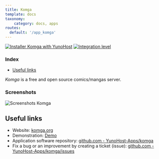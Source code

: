 ```yaml
---
title: Komga
template: docs
taxonomy:
    category: docs, apps
routes:
  default: '/app_komga'
---
```


[![Installer Komga with YunoHost](https://install-app.yunohost.org/install-with-yunohost.svg)](https://install-app.yunohost.org/?app=komga) [![Integration level](https://dash.yunohost.org/integration/komga.svg)](https://dash.yunohost.org/appci/app/komga)

### Index

- [Useful links](#useful-links)

*Komga* is a free and open source comics/mangas server.

### Screenshots

![Screenshots Komga](https://github.com/YunoHost-Apps/komga_ynh/blob/master/doc/screenshots/home.png)

## Useful links

+ Website: [komga.org](https://komga.org/)
+ Demonstration: [Demo](https://demo.komga.org)
+ Application software repository: [github.com - YunoHost-Apps/komga](https://github.com/YunoHost-Apps/komga_ynh)
+ Fix a bug or an improvement by creating a ticket (issue): [github.com - YunoHost-Apps/komga/issues](https://github.com/YunoHost-Apps/komga_ynh/issues)

